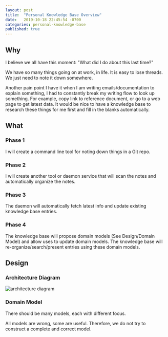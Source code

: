 ```yaml
---
layout: post
title:  "Personal Knowledge Base Overview"
date:   2019-10-18 22:45:54 -0700
categories: personal-knowledge-base
published: true
---
```


## Why

I believe we all have this moment: "What did I do about this last time?"

We have so many things going on at work, in life. It is easy to lose threads. We just need to note it down somewhere.

Another pain point I have it when I am writing emails/documentation to explain something, I had to constantly break my writing flow to look up something. For example, copy link to reference document, or go to a web page to get latest data. It would be nice to have a knowledge base to research these things for me first and fill in the blanks automatically.

## What

### Phase 1

I will create a command line tool for noting down things in a Git repo.

### Phase 2

I will create another tool or daemon service that will scan the notes and automatically organize the notes.

### Phase 3

The daemon will automatically fetch latest info and update existing knowledge base entries.

### Phase 4

The knowledge base will propose domain models (See Design/Domain Model) and allow uses to update domain models. The knowledge base will re-organize/search/present entries using these domain models.

## Design
### Architecture Diagram

![architecture diagram](/blog/graph/2019-10-18-personal-knowledge-base-1.png)


### Domain Model

There should be many models, each with different focus.

All models are wrong, some are useful. Therefore, we do not try to construct a complete and correct model.
